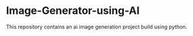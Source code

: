 # Image-Generator-using-AI
This repository contains an ai image generation project build using python.

